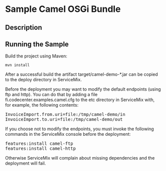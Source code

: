 Sample Camel OSGi Bundle
========================

Description
-----------


Running the Sample
------------------

Build the project using Maven:

<code>mvn install</code>

After a successful build the artifact target/camel-demo-*.jar can be copied to 
the deploy directory in ServiceMix.

Before the deployment you may want to modify the default endpoints (using ftp 
and http). You can do that by adding a file fi.codecenter.examples.camel.cfg to 
the etc directory in ServiceMix with, for example, the following contents:

<pre>
InvoiceImport.from.uri=file:/tmp/camel-demo/in
InvoiceImport.to.uri=file:/tmp/camel-demo/out
</pre>
 
If you choose not to modify the endpoints, you must invoke the following 
commands in the ServiceMix console before the deployment:

<pre>
features:install camel-ftp
features:install camel-http
</pre>

Otherwise ServiceMix will complain about missing dependencies and the deployment
will fail. 